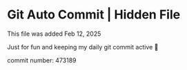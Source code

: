 # Git Auto Commit | Hidden File

This file was added Feb 12, 2025

Just for fun and keeping my daily git commit active 🤪

commit number: 473189
